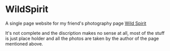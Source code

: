 # WildSpirit
A single page website for my friend's photography page [Wild Spirit](https://www.facebook.com/WildSpiritPhotography)

It's not complete and the discription makes no sense at all, most of the stuff is just place holder and all the photos are taken by the author of the page mentioned above.
